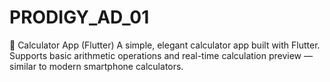 # PRODIGY_AD_01
📱 Calculator App (Flutter)    A simple, elegant calculator app built with Flutter. Supports basic arithmetic operations and real-time calculation preview — similar to modern smartphone calculators.
